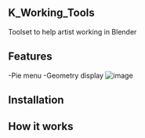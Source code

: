 ## K_Working_Tools
Toolset to help artist working in Blender

## Features
-Pie menu
-Geometry display
![image](https://github.com/user-attachments/assets/e629ce1c-7863-428f-ac10-4b2316d981ae)

## Installation

## How it works
